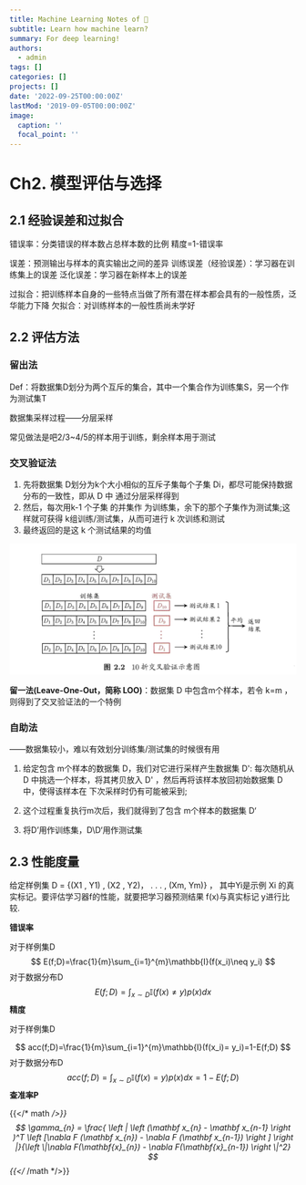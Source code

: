 ```yaml
---
title: Machine Learning Notes of 🍉
subtitle: Learn how machine learn?
summary: For deep learning!
authors: 
  - admin
tags: []
categories: []
projects: []
date: '2022-09-25T00:00:00Z'
lastMod: '2019-09-05T00:00:00Z'
image:
  caption: ''
  focal_point: ''
---
```


# Ch2. 模型评估与选择

## 2.1 经验误差和过拟合

错误率：分类错误的样本数占总样本数的比例
精度=1-错误率

误差：预测输出与样本的真实输出之间的差异
训练误差（经验误差）：学习器在训练集上的误差
泛化误差：学习器在新样本上的误差

过拟合：把训练样本自身的一些特点当做了所有潜在样本都会具有的一般性质，泛华能力下降
欠拟合：对训练样本的一般性质尚未学好

[^注]: 过拟合无法彻底避免，但可以缓解来减小其风险

## 2.2 评估方法

### 留出法

Def：将数据集D划分为两个互斥的集合，其中一个集合作为训练集S，另一个作为测试集T

数据集采样过程——分层采样

常见做法是吧2/3~4/5的样本用于训练，剩余样本用于测试

### 交叉验证法

1. 先将数据集 D划分为k个大小相似的互斥子集每个子集 Di，都尽可能保持数据分布的一致性，即从 D 中 通过分层采样得到
2. 然后，每次用k-1 个子集 的并集作 为训练集，余下的那个子集作为测试集;这样就可获得 k组训练/测试集，从而可进行 k 次训练和测试
3. 最终返回的是这 k 个测试结果的均值

<img src="assets/image-20220926135913006.png" alt="image-20220926135913006" style="zoom:50%;" />

[^注]: k 折交叉验证通常要随机使用不同的划分重复 p 次，最终的评估结果是这 p次k折交叉验证结果的均值

**留一法(Leave-One-Out，简称 LOO)**：数据集 D 中包含m个样本，若令 k=m ， 则得到了交叉验证法的一个特例

### 自助法

——数据集较小，难以有效划分训练集/测试集的时候很有用

1. 给定包含 m个样本的数据集 D，我们对它进行采样产生数据集 D': 每次随机从 D 中挑选一个样本，将其拷贝放入 D' ，然后再将该样本放回初始数据集 D 中，使得该样本在 下次采样时仍有可能被采到;

2. 这个过程重复执行m次后，我们就得到了包含 m个样本的数据集 D‘

   [^注]: 当m足够大时，约有1/3的样本数据没有被选入D’

3. 将D’用作训练集，D\D‘用作测试集

## 2.3 性能度量

给定样例集 D = {(X1 , Y1) , (X2 , Y2)， . . . , (Xm, Ym)} ， 其中Yi是示例 Xi 的真实标记。要评估学习器f的性能，就要把学习器预测结果 f(x)与真实标记 y进行比较.

**错误率**

对于样例集D
$$
E(f;D)=\frac{1}{m}\sum_{i=1}^{m}\mathbb{I}(f(x_i)\neq y_i)
$$
对于数据分布D
$$
E(f;D)=\int_{x\sim D}\mathbb{I}(f(x)\neq y)p(x)dx
$$
**精度**

对于样例集D


$$
acc(f;D)=\frac{1}{m}\sum_{i=1}^{m}\mathbb{I}(f(x_i)= y_i)=1-E(f;D)
$$
对于数据分布D
$$
acc(f;D)=\int_{x\sim D}\mathbb{I}(f(x)= y)p(x)dx=1-E(f;D)
$$
**查准率P**

{{</* math */>}}
$$
\gamma_{n} = \frac{ \left | \left (\mathbf x_{n} - \mathbf x_{n-1} \right )^T \left [\nabla F (\mathbf x_{n}) - \nabla F (\mathbf x_{n-1}) \right ] \right |}{\left \|\nabla F(\mathbf{x}_{n}) - \nabla F(\mathbf{x}_{n-1}) \right \|^2}
$$
{{</* /math */>}}
